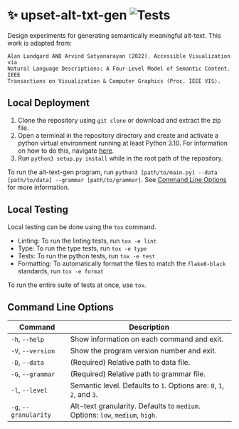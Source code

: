 # :sparkles: upset-alt-txt-gen ![Tests](https://github.com/visdesignlab/upset-alt-txt-gen/actions/workflows/tests.yml/badge.svg)
Design experiments for generating semantically meaningful alt-text. 
This work is adapted from:

```
Alan Lundgard AND Arvind Satyanarayan (2022). Accessible Visualization via 
Natural Language Descriptions: A Four-Level Model of Semantic Content. IEEE 
Transactions on Visualization & Computer Graphics (Proc. IEEE VIS).
```

## Local Deployment

1. Clone the repository using `git clone` or download and extract the zip file.
2. Open a terminal in the repository directory and create and activate a python virtual environment running at least Python 3.10. For information on how to do this, navigate [here](https://docs.python.org/3/library/venv.html).
3. Run `python3 setup.py install` while in the root path of the repository.

To run the alt-text-gen program, run `python3 [path/to/main.py] --data [path/to/data] --grammar [path/to/grammar]`. See [Command Line Options](#command-line-options) for more information.

## Local Testing

Local testing can be done using the `tox` command.

- Linting: To run the linting tests, run `tox -e lint`
- Type: To run the type tests, run `tox -e type`
- Tests: To run the python tests, run `tox -e test`
- Formatting: To automatically format the files to match the `flake8-black` standards, run `tox -e format`

To run the entire suite of tests at once, use `tox`.

## Command Line Options

| Command               | Description                                                                   |
|-----------------------|-------------------------------------------------------------------------------|
| `-h`, `--help`        | Show information on each command and exit.                                    |
| `-V`, `--version`     | Show the program version number and exit.                                     |
| `-D`, `--data`        | (Required) Relative path to data file.                                        |
| `-G`, `--grammar`     | (Required) Relative path to grammar file.                                     |
| `-l`, `--level`       | Semantic level. Defaults to `1`. Options are: `0`, `1`, `2`, and `3`.         |
| `-g`, `--granularity` | Alt-text granularity. Defaults to `medium`. Options: `low`, `medium`, `high`. |
